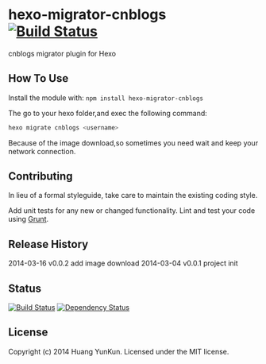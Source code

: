 # hexo-migrator-cnblogs [![Build Status](https://secure.travis-ci.org/htynkn/hexo-migrator-cnblogs.png?branch=master)](http://travis-ci.org/htynkn/hexo-migrator-cnblogs)

cnblogs migrator plugin for Hexo

## How To Use
Install the module with: `npm install hexo-migrator-cnblogs`

The go to your hexo folder,and exec the following command:

```bash
hexo migrate cnblogs <username>
```

Because of the image download,so sometimes you need wait and keep your network connection.

## Contributing
In lieu of a formal styleguide, take care to maintain the existing coding style.

Add unit tests for any new or changed functionality. Lint and test your code using [Grunt](http://gruntjs.com/).

## Release History

2014-03-16 v0.0.2 add image download
2014-03-04 v0.0.1 project init

## Status
[![Build Status](https://travis-ci.org/htynkn/hexo-migrator-cnblogs.png?branch=master)](https://travis-ci.org/htynkn/hexo-migrator-cnblogs)
[![Dependency Status](https://david-dm.org/htynkn/hexo-migrator-cnblogs.png?theme=shields.io)](https://david-dm.org/htynkn/hexo-migrator-cnblogs)

## License
Copyright (c) 2014 Huang YunKun. Licensed under the MIT license.
